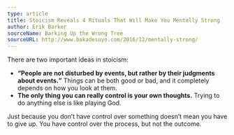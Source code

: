 ```yaml
---
type: article
title: Stoicism Reveals 4 Rituals That Will Make You Mentally Strong
author: Erik Barker
sourceName: Barking Up the Wrong Tree
sourceURL: http://www.bakadesuyo.com/2016/12/mentally-strong/
---
```


There are two important ideas in stoicism:

* **<q>People are not disturbed by events, but rather by their judgments about events.</q>** Things
  can be both good or bad, and it completely depends on how you look at them.
* **The only thing you can really control is your own thoughts.** Trying to do anything else is like
  playing God.

Just because you don’t have control over something doesn’t mean you have to give up. You have
control over the process, but not the outcome.
